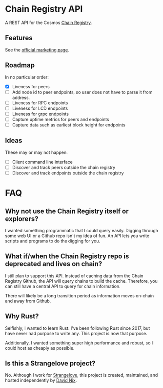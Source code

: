 # Chain Registry API

A REST API for the Cosmos [Chain Registry](https://github.com/cosmos/chain-registry).

## Features

See the [official marketing page](https://chainregistry.xyz).

## Roadmap

In no particular order:

- [x] Liveness for peers
- [ ] Add node id to peer endpoints, so user does not have to parse it from address.
- [ ] Liveness for RPC endpoints
- [ ] Liveness for LCD endpoints
- [ ] Liveness for grpc endpoints
- [ ] Capture uptime metrics for peers and endpoints
- [ ] Capture data such as earliest block height for endpoints

## Ideas

These may or may not happen.

- [ ] Client command line interface
- [ ] Discover and track peers outside the chain registry
- [ ] Discover and track endpoints outside the chain registry 

# FAQ

## Why not use the Chain Registry itself or explorers?

I wanted something programmatic that I could query easily. Digging through some web UI or a Github repo isn't my idea of
fun.
An API lets you write scripts and programs to do the digging for you.

## What if/when the Chain Registry repo is deprecated and lives on chain?

I still plan to support this API. Instead of caching data from the Chain Registry Github, the API will query chains to
build the cache. Therefore, you can still have a central API to query for chain information.

There will likely be a long transition period as information moves on-chain and away from Github.

## Why Rust?

Selfishly, I wanted to learn Rust. I've been following Rust since 2017, but have never had purpose to write any.
This project is now that purpose.

Additionally, I wanted something super high performance and robust, so I could host as cheaply as possible.

## Is this a Strangelove project?

No. Although I work for [Strangelove](https://github.com/strangelove-ventures), this project is created,
maintained, and hosted independently by [David Nix](https://twitter.com/davidnix_).
